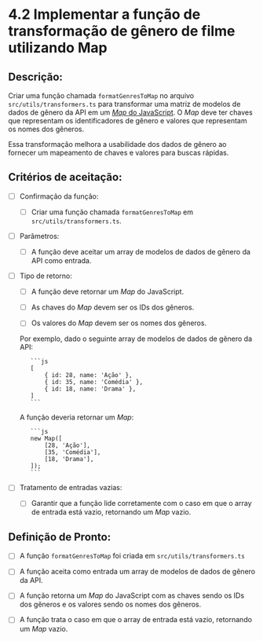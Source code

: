 # 4.2 Implementar a função de transformação de gênero de filme utilizando Map

## Descrição:

Criar uma função chamada `formatGenresToMap` no arquivo `src/utils/transformers.ts` para transformar uma matriz de modelos de dados de gênero da API em um [_Map_ do JavaScript](https://developer.mozilla.org/pt-BR/docs/Web/JavaScript/Reference/Global_Objects/Map). O _Map_ deve ter chaves que representam os identificadores de gênero e valores que representam os nomes dos gêneros.

Essa transformação melhora a usabilidade dos dados de gênero ao fornecer um mapeamento de chaves e valores para buscas rápidas.

## Critérios de aceitação:

- [ ] Confirmação da função:

     - [ ] Criar uma função chamada `formatGenresToMap` em `src/utils/transformers.ts`.

- [ ] Parâmetros:

     - [ ] A função deve aceitar um array de modelos de dados de gênero da API como entrada.

- [ ] Tipo de retorno:

     - [ ] A função deve retornar um _Map_ do JavaScript.

     - [ ] As chaves do _Map_ devem ser os IDs dos gêneros.

     - [ ] Os valores do _Map_ devem ser os nomes dos gêneros.

     Por exemplo, dado o seguinte array de modelos de dados de gênero da API:

         ```js
         [
             { id: 28, name: 'Ação' },
             { id: 35, name: 'Comédia' },
             { id: 18, name: 'Drama' },
         ]
         ```

     A função deveria retornar um _Map_:

         ```js
         new Map([
             [28, 'Ação'],
             [35, 'Comédia'],
             [18, 'Drama'],
         ]);
         ```

- [ ] Tratamento de entradas vazias:

     - [ ] Garantir que a função lide corretamente com o caso em que o array de entrada está vazio, retornando um _Map_ vazio.

## Definição de Pronto:

- [ ] A função `formatGenresToMap` foi criada em `src/utils/transformers.ts`

- [ ] A função aceita como entrada um array de modelos de dados de gênero da API.

- [ ] A função retorna um _Map_ do JavaScript com as chaves sendo os IDs dos gêneros e os valores sendo os nomes dos gêneros.

- [ ] A função trata o caso em que o array de entrada está vazio, retornando um _Map_ vazio.
